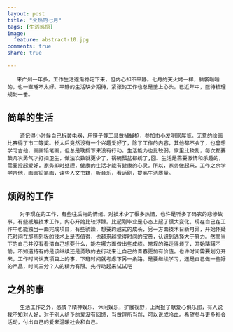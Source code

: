 ```yaml
---
layout: post
title: "火热的七月"
tags: [生活感悟]
image:
  feature: abstract-10.jpg
comments: true
share: true

---
```

	   来广州一年多，工作生活逐渐稳定下来，但内心却不平静。七月的天火烤一样，脑袋嗡嗡的，也一直睡不太好。平静的生活缺少期待，紧张的工作也总是垄上心头。已近年中，亟待梳理规划一番。

简单的生活
---
        还记得小时候自己拆装电器，用筷子等工具做捕蝇枪，参加市小发明家展览。无意的绘画比赛得了市二等奖。长大后竟然没有一个兴趣爱好了，除了工作的内容，其他都不会了，也曾想学习吉他，画画铅笔画，但总是耽搁下来没有行动。生活能力也比较弱，家里比较乱，每次都要鼓几次勇气才打扫卫生，做法次数就更少了，锅碗瓢盆都绣了,囧。生活是需要激情和乐趣的，需要捡起爱好，家务即时处理，健康的生活才能有健康的心灵。所以，家务做起来，工作之余学学吉他，画画铅笔画，读些人文书籍，听音乐，看话剧，提高生活质量。 

烦闷的工作
---
        对于现在的工作，有些往后拖的情绪。对技术少了很多热情，也许是听多了码农的悲惨故事，有些抵触技术工作，内心开始比较浮躁。比起刚毕业是心态上起了很大变化，现在自己在工作中也能独当一面完成项目，有些骄躁，想要跨越式的成长，另一方面技术日新月异，开始怀疑花时间在那些刻板的技术上是否值得，也越来越觉得时间的宝贵，认识到选择大于努力。然而当下的自己并没有看清自己想要什么，能在哪方面做出些成绩。常规的路走得烦了，开始踌躇不前。不知道持有的是该继续还是勇敢的去行动来让自己的青春更加有价值。也许时间需要划分开来，工作时间认真项目上的事，下班时间就考虑下另一条路。是要继续学习，还是自己做一些好的产品，时间三分？人的精力有限。先行动起来试试吧  

之外的事
---
        生活工作之外，感情？精神娱乐、休闲娱乐，扩展视野，上周报了献爱心俱乐部，有人说我不知对人好，对于别人给予的爱没有回馈，当做理所当然，可以说成冷血。希望参与更多社会活动，付出自己的爱来温暖社会和自己。
